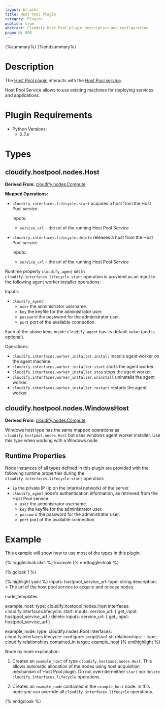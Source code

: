 ```yaml
---
layout: bt_wiki
title: Host Pool Plugin
category: Plugins
publish: true
abstract: Cloudify Host Pool plugin description and configuration
pageord: 600
---
```

{%summary%}
{%endsummary%}


# Description

The [Host Pool plugin](https://github.com/cloudify-cosmo/cloudify-host-pool-plugin) interacts with the [Host Pool service](https://github.com/cloudify-cosmo/cloudify-host-pool-service).

Host Pool Service allows to use existing machines for deploying services and applications.


# Plugin Requirements

* Python Versions:
    * 2.7.x


# Types

## cloudify.hostpool.nodes.Host

**Derived From:** [cloudify.nodes.Compute](reference-types.html)

**Mapped Operations:**

* `cloudify.interfaces.lifecycle.start` acquires a host from the Host Pool service.

    Inputs:
    * `service_url` - the url of the running Host Pool Service

* `cloudify.interfaces.lifecycle.delete` releases a host from the Host Pool service.

    Inputs:
    * `service_url` - the url of the running Host Pool Service

Runtime property `cloudify_agent` set in `cloudify.interfaces.lifecycle.start` operation is provided as an input to the following agent worker installer operations:

Inputs:
 
* `cloudify_agent`:
     * `user` the administrator username.
     * `key` the keyfile for the administrator user.
     * `password` the password for the administrator user. 
     * `port` port of the available connection.

Each of the above keys inside `cloudify_agent` has its default value (and is optional).

Operations:

* `cloudify.interfaces.worker_installer.install` installs agent worker on the agent machine.
* `cloudify.interfaces.worker_installer.start` starts the agent worker.
* `cloudify.interfaces.worker_installer.stop` stops the agent worker.
* `cloudify.interfaces.worker_installer.uninstall` uninstalls the agent worker.
* `cloudify.interfaces.worker_installer.restart` restarts the agent worker.

## cloudify.hostpool.nodes.WindowsHost

**Derived From:** [cloudify.nodes.Compute](reference-types.html)

Windows host type has the same mapped operations as `cloudify.hostpool.nodes.Host` but uses windows agent worker installer. Use this type when working with a Windows node.


## Runtime Properties

Node instances of all types defined in this plugin are provided with the following runtime properties during the `cloudify.interfaces.lifecycle.start` operation:

* `ip` the private IP (ip on the internal network) of the server.
* `cloudify_agent` node's authentication information, as retrieved from the Host Pool service:
    * `user` the administrator username.
    * `key` the keyfile for the administrator user.
    * `password` the password for the administrator user. 
    * `port` port of the available connection.

# Example

This example will show how to use most of the types in this plugin.

{% togglecloak id=1 %}
Example
{% endtogglecloak %}

{% gcloak 1 %}

{% highlight yaml %}
inputs:
  hostpool_service_url:
    type: string
    description: >
      The url of the host pool service to acquire and release nodes.

node_templates:

  example_host:
    type: cloudify.hostpool.nodes.Host
    interfaces:
      cloudify.interfaces.lifecycle:
          start:
            inputs:
              service_url: { get_input: hostpool_service_url }
          delete:
            inputs:
              service_url: { get_input: hostpool_service_url }

  example_node:
    type: cloudify.nodes.Root
    interfaces:
      cloudify.interfaces.lifecycle:
        configure: script/start.sh
    relationships:
      - type: cloudify.relationships.contained_in
        target: example_host
{% endhighlight %}

Node by node explanation:

1. Creates an `example_host` of type `cloudify.hostpool.nodes.Host`. This allows automatic allocation of the nodes using host acquisition mechanism of Host Pool plugin. Do not override neither `start` nor `delete` `cloudify.interfaces.lifecycle` operations.

2. Creates an `example_node` contained in the `example_host` node. In this node you can override all `cloudify.interfaces.lifecycle` operations.

{% endgcloak %}
